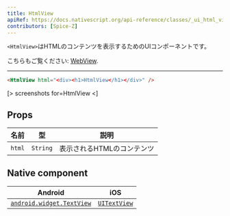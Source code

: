 ```yaml
---
title: HtmlView
apiRef: https://docs.nativescript.org/api-reference/classes/_ui_html_view_.htmlview
contributors: [Spice-Z]
---
```


`<HtmlView>`はHTMLのコンテンツを表示するためのUIコンポーネントです。

こちらもご覧ください: [WebView](/en/docs/elements/components/web-view).

---

```html
<HtmlView html="<div><h1>HtmlView</h1></div>" />
```

[> screenshots for=HtmlView <]

## Props

| 名前 | 型 | 説明 |
|------|------|-------------|
| `html` | `String` | 表示されるHTMLのコンテンツ

## Native component

| Android | iOS |
|---------|-----|
| [`android.widget.TextView`](https://developer.android.com/reference/android/widget/TextView.html) | [`UITextView`](https://developer.apple.com/documentation/uikit/uitextview)